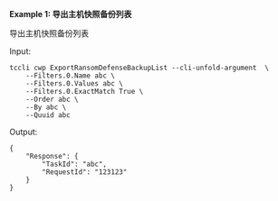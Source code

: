 **Example 1: 导出主机快照备份列表**

导出主机快照备份列表

Input: 

```
tccli cwp ExportRansomDefenseBackupList --cli-unfold-argument  \
    --Filters.0.Name abc \
    --Filters.0.Values abc \
    --Filters.0.ExactMatch True \
    --Order abc \
    --By abc \
    --Quuid abc
```

Output: 
```
{
    "Response": {
        "TaskId": "abc",
        "RequestId": "123123"
    }
}
```

